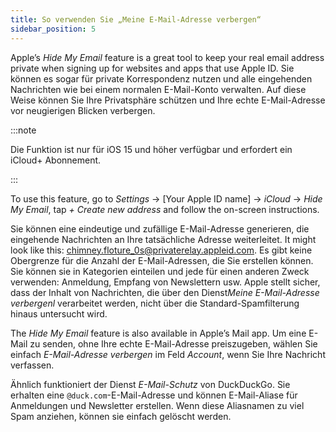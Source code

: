 ```yaml
---
title: So verwenden Sie „Meine E-Mail-Adresse verbergen“
sidebar_position: 5
---
```


Apple’s *Hide My Email* feature is a great tool to keep your real email address private when signing up for websites and apps that use Apple ID. Sie können es sogar für private Korrespondenz nutzen und alle eingehenden Nachrichten wie bei einem normalen E-Mail-Konto verwalten. Auf diese Weise können Sie Ihre Privatsphäre schützen und Ihre echte E-Mail-Adresse vor neugierigen Blicken verbergen.

:::note

Die Funktion ist nur für iOS 15 und höher verfügbar und erfordert ein iCloud+ Abonnement.

:::

To use this feature, go to *Settings* → [Your Apple ID name] → *iCloud* → *Hide My Email*, tap *+ Create new address* and follow the on-screen instructions.

Sie können eine eindeutige und zufällige E-Mail-Adresse generieren, die eingehende Nachrichten an Ihre tatsächliche Adresse weiterleitet. It might look like this: chimney.floture_0s@privaterelay.appleid.com. Es gibt keine Obergrenze für die Anzahl der E-Mail-Adressen, die Sie erstellen können. Sie können sie in Kategorien einteilen und jede für einen anderen Zweck verwenden: Anmeldung, Empfang von Newslettern usw. Apple stellt sicher, dass der Inhalt von Nachrichten, die über den Dienst*Meine E-Mail-Adresse verbergenl* verarbeitet werden, nicht über die Standard-Spamfilterung hinaus untersucht wird.

The *Hide My Email* feature is also available in Apple’s Mail app. Um eine E-Mail zu senden, ohne Ihre echte E-Mail-Adresse preiszugeben, wählen Sie einfach *E-Mail-Adresse verbergen* im Feld *Account*, wenn Sie Ihre Nachricht verfassen.

Ähnlich funktioniert der Dienst *E-Mail-Schutz* von DuckDuckGo. Sie erhalten eine `@duck.com`-E-Mail-Adresse und können E-Mail-Aliase für Anmeldungen und Newsletter erstellen. Wenn diese Aliasnamen zu viel Spam anziehen, können sie einfach gelöscht werden.
